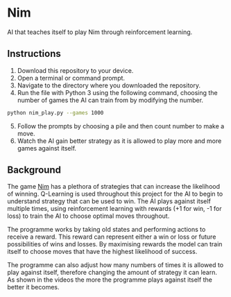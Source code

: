 # Nim
AI that teaches itself to play Nim through reinforcement learning.

## Instructions
1. Download this repository to your device.
2. Open a terminal or command prompt.
3. Navigate to the directory where you downloaded the repository.
4. Run the file with Python 3 using the following command, choosing the number of games the AI can train from by modifying the number.
```bash
python nim_play.py --games 1000
```
5. Follow the prompts by choosing a pile and then count number to make a move.
6. Watch the AI gain better strategy as it is allowed to play more and more games against itself.

## Background

The game [Nim](https://wild.maths.org/play-win-nim#:~:text=The%20rules%20of%20Nim&text=There%20are%20two%20players.,coins%20left%20after%20that%20move.) has a plethora of strategies that can increase the likelihood of winning. Q-Learning is used throughout this project for the AI to begin to understand strategy that can be used to win. The AI plays against itself multiple times, using reinforcement learning with rewards (+1 for win, -1 for loss) to train the AI to choose optimal moves throughout.

The programme works by taking old states and performing actions to receive a reward. This reward can represent either a win or loss or future possibilities of wins and losses. By maximising rewards the model can train itself to choose moves that have the highest likelihood of success.

The programme can also adjust how many numbers of times it is allowed to play against itself, therefore changing the amount of strategy it can learn. As shown in the videos the more the programme plays against itself the better it becomes.
